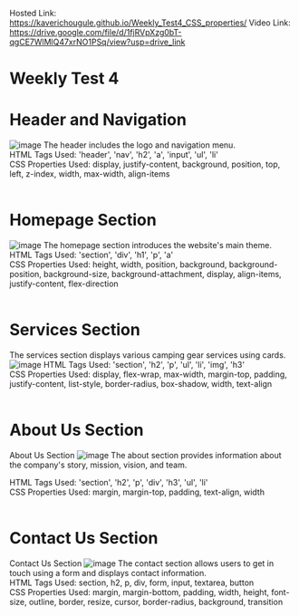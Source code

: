 Hosted Link: https://kaverichougule.github.io/Weekly_Test4_CSS_properties/
Video Link: https://drive.google.com/file/d/1fjRVpXzg0bT-qgCE7WlMlQ47xrNO1PSq/view?usp=drive_link
# Weekly Test 4 

# Header and Navigation
![image](https://github.com/kaverichougule/Weekly_Test4_CSS_properties/assets/101037685/10081854-fed5-4dd1-af98-f73dfd095373)
The header includes the logo and navigation menu.
<br>
HTML Tags Used: 'header', 'nav', 'h2', 'a', 'input', 'ul', 'li' <br>
CSS Properties Used: display, justify-content, background, position, top, left, z-index, width, max-width, align-items  <br>
<br>
# Homepage Section
![image](https://github.com/kaverichougule/Weekly_Test4_CSS_properties/assets/101037685/c90c1313-a3e4-4d75-b67d-e5677e8318d6)
The homepage section introduces the website's main theme. <br>
HTML Tags Used: 'section', 'div', 'h1', 'p', 'a' <br>
CSS Properties Used: height, width, position, background, background-position, background-size, background-attachment, display, align-items, justify-content, flex-direction <br> <br>
# Services Section
The services section displays various camping gear services using cards.
![image](https://github.com/kaverichougule/Weekly_Test4_CSS_properties/assets/101037685/a233a263-38fd-4051-a786-c07bed8668e6)
HTML Tags Used: 'section', 'h2', 'p', 'ul', 'li', 'img', 'h3' <br>
CSS Properties Used: display, flex-wrap, max-width, margin-top, padding, justify-content, list-style, border-radius, box-shadow, width, text-align <br><br>
# About Us Section
About Us Section
![image](https://github.com/kaverichougule/Weekly_Test4_CSS_properties/assets/101037685/ae026f5b-6f56-495e-a035-fbf3090c309f)
The about section provides information about the company's story, mission, vision, and team.

HTML Tags Used: 'section', 'h2', 'p', 'div', 'h3', 'ul', 'li' <br>
CSS Properties Used: margin, margin-top, padding, text-align, width <br><br>
# Contact Us Section
Contact Us Section
![image](https://github.com/kaverichougule/Weekly_Test4_CSS_properties/assets/101037685/39de0375-0c2f-44f1-96ec-b9637d5688a6)
The contact section allows users to get in touch using a form and displays contact information.
<br>
HTML Tags Used: section, h2, p, div, form, input, textarea, button <br>
CSS Properties Used: margin, margin-bottom, padding, width, height, font-size, outline, border, resize, cursor, border-radius, background, transition <br>
